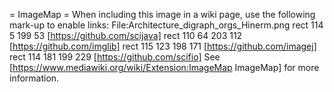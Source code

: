 = ImageMap =
When including this image in a wiki page, use the following mark-up to enable links:
 <nowiki>
<imagemap>
File:Architecture_digraph_orgs_Hinerm.png
rect 114 5 199 53 [https://github.com/scijava]
rect 110 64 203 112 [https://github.com/imglib]
rect 115 123 198 171 [https://github.com/imagej]
rect 114 181 199 229 [https://github.com/scifio]</imagemap>
</nowiki>
See [https://www.mediawiki.org/wiki/Extension:ImageMap ImageMap] for more information.
